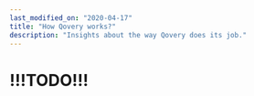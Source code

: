 ```yaml
---
last_modified_on: "2020-04-17"
title: "How Qovery works?"
description: "Insights about the way Qovery does its job."
---
```


# !!!TODO!!!



